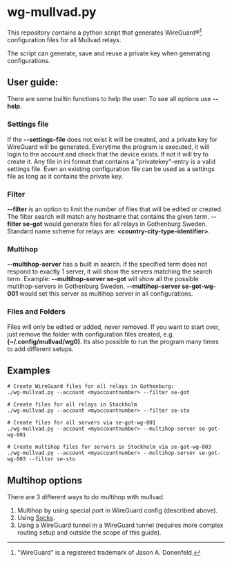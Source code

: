 # wg-mullvad.py

This repository contains a python script that generates WireGuard®[^1] configuration files for all Mullvad relays.

The script can generate, save and reuse a private key when generating configurations.

## User guide:
There are some builtin functions to help the user: To see all options use **--help**.

### Settings file
If the **--settings-file** does not exist it will be created, and a private key for WireGuard will be generated.
Everytime the program is executed, it will login to the account and check that the device exists. If not it will try to create it. Any file in ini format that contains a "privatekey"-entry is a valid settings file. Even an existing configuration file can be used as a settings file as long as it contains the private key.

### Filter
**--filter** is an option to limit the number of files that will be edited or created. The filter search will match any hostname that contains the given term. **--filter se-got** would generate files for all relays in Gothenburg Sweden. Standard name scheme for relays are: **\<country-city-type-identifier>**.

### Multihop
**--multihop-server** has a built in search. If the specified term does not respond to exactly 1 server, it will show the servers matching the search term. Example: **--multihop-server se-got** will show all the possible multihop-servers in Gothenburg Sweden. **--multihop-server se-got-wg-001** would set this server as multihop server in all configurations.

### Files and Folders
Files will only be edited or added, never removed. If you want to start over, just remove the folder with configuration files created, e.g. **(~/.config/mullvad/wg0)**. Its also possible to run the program many times to add different setups.

## Examples

    # Create WireGuard files for all relays in Gothenburg:
    ./wg-mullvad.py --account <myaccountnumber> --filter se-got
    
    # Create files for all relays in Stockholm
    ./wg-mullvad.py --account <myaccountnumber> --filter se-sto
    
    # Create files for all servers via se-got-wg-001
    ./wg-mullvad.py --account <myaccountnumber> --multihop-server se-got-wg-001
    
    # Create multihop files for servers in Stockholm via se-got-wg-003
    ./wg-mullvad.py --account <myaccountnumber> --multihop-server se-got-wg-003 --filter se-sto
    
## Multihop options
 There are 3 different ways to do multihop with mullvad.
 
 1. Multihop by using special port in WireGuard config (described above).
 2. Using [Socks](https://mullvad.net/en/help/different-entryexit-node-using-wireguard-and-socks5-proxy).
 3. Using a WireGuard tunnel in a WireGuard tunnel (requires more complex routing setup and outside the scope of this guide).

[^1]: "WireGuard" is a registered trademark of Jason A. Donenfeld.